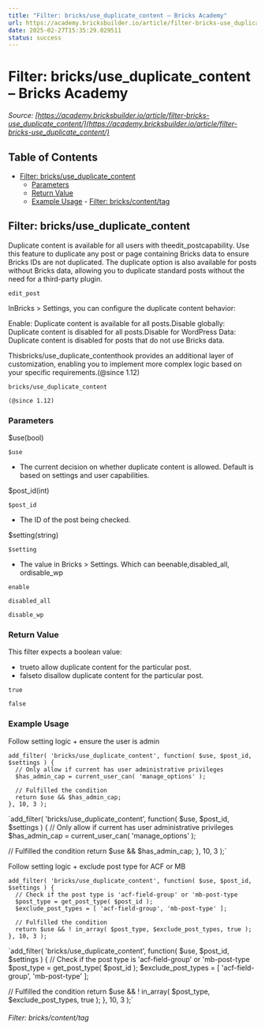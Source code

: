 ```yaml
---
title: "Filter: bricks/use_duplicate_content – Bricks Academy"
url: https://academy.bricksbuilder.io/article/filter-bricks-use_duplicate_content/
date: 2025-02-27T15:35:29.029511
status: success
---
```


# Filter: bricks/use_duplicate_content – Bricks Academy

*Source: [https://academy.bricksbuilder.io/article/filter-bricks-use_duplicate_content/](https://academy.bricksbuilder.io/article/filter-bricks-use_duplicate_content/)*

## Table of Contents

- [Filter: bricks/use_duplicate_content](#filter-bricksuseduplicatecontent)
  - [Parameters](#parameters)
  - [Return Value](#return-value)
  - [Example Usage](#example-usage)
        - [Filter: bricks/content/tag](#filter-brickscontenttag)

## Filter: bricks/use_duplicate_content

Duplicate content is available for all users with theedit_postcapability. Use this feature to duplicate any post or page containing Bricks data to ensure Bricks IDs are not duplicated. The duplicate option is also available for posts without Bricks data, allowing you to duplicate standard posts without the need for a third-party plugin.

`edit_post`

InBricks > Settings, you can configure the duplicate content behavior:

Enable: Duplicate content is available for all posts.Disable globally: Duplicate content is disabled for all posts.Disable for WordPress Data: Duplicate content is disabled for posts that do not use Bricks data.

Thisbricks/use_duplicate_contenthook provides an additional layer of customization, enabling you to implement more complex logic based on your specific requirements.(@since 1.12)

`bricks/use_duplicate_content`

`(@since 1.12)`

### Parameters

$use(bool)

`$use`

- The current decision on whether duplicate content is allowed. Default is based on settings and user capabilities.

$post_id(int)

`$post_id`

- The ID of the post being checked.

$setting(string)

`$setting`

- The value in Bricks > Settings. Which can beenable,disabled_all, ordisable_wp

`enable`

`disabled_all`

`disable_wp`

### Return Value

This filter expects a boolean value:

- trueto allow duplicate content for the particular post.
- falseto disallow duplicate content for the particular post.

`true`

`false`

### Example Usage

Follow setting logic + ensure the user is admin

```
add_filter( 'bricks/use_duplicate_content', function( $use, $post_id, $settings ) {
  // Only allow if current has user administrative privileges
  $has_admin_cap = current_user_can( 'manage_options' );

  // Fulfilled the condition
  return $use && $has_admin_cap;
}, 10, 3 );
```

`add_filter( 'bricks/use_duplicate_content', function( $use, $post_id, $settings ) {
  // Only allow if current has user administrative privileges
  $has_admin_cap = current_user_can( 'manage_options' );

  // Fulfilled the condition
  return $use && $has_admin_cap;
}, 10, 3 );`

Follow setting logic + exclude post type for ACF or MB

```
add_filter( 'bricks/use_duplicate_content', function( $use, $post_id, $settings ) {
  // Check if the post type is 'acf-field-group' or 'mb-post-type
  $post_type = get_post_type( $post_id );
  $exclude_post_types = [ 'acf-field-group', 'mb-post-type' ];

  // Fulfilled the condition
  return $use && ! in_array( $post_type, $exclude_post_types, true );
}, 10, 3 );
```

`add_filter( 'bricks/use_duplicate_content', function( $use, $post_id, $settings ) {
  // Check if the post type is 'acf-field-group' or 'mb-post-type
  $post_type = get_post_type( $post_id );
  $exclude_post_types = [ 'acf-field-group', 'mb-post-type' ];

  // Fulfilled the condition
  return $use && ! in_array( $post_type, $exclude_post_types, true );
}, 10, 3 );`

###### Filter: bricks/content/tag

